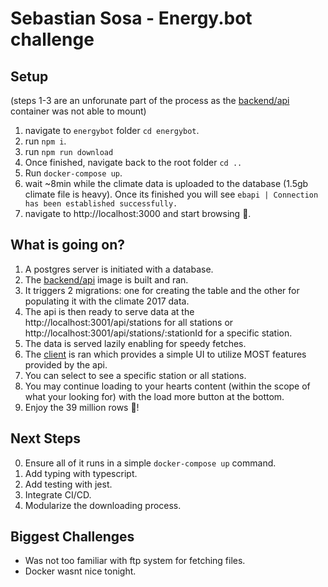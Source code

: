 # Sebastian Sosa - Energy.bot challenge

## Setup

(steps 1-3 are an unforunate part of the process as the [backend/api](energybot) container was not able to mount)

1. navigate to `energybot` folder `cd energybot`.
2. run `npm i`.
3. run `npm run download`
4. Once finished, navigate back to the root folder `cd ..`
5. Run `docker-compose up`.
6. wait ~8min while the climate data is uploaded to the database (1.5gb climate file is heavy). Once its finished you will see `ebapi | Connection has been established successfully.`
7. navigate to http://localhost:3000 and start browsing 🥳.

## What is going on?

1. A postgres server is initiated with a database.
2. The [backend/api](energybot) image is built and ran.
3. It triggers 2 migrations: one for creating the table and the other for populating it with the climate 2017 data.
4. The api is then ready to serve data at the http://localhost:3001/api/stations for all stations or http://localhost:3001/api/stations/:stationId for a specific station.
5. The data is served lazily enabling for speedy fetches.
6. The [client](dbclient) is ran which provides a simple UI to utilize MOST features provided by the api.
7. You can select to see a specific station or all stations.
8. You may continue loading to your hearts content (within the scope of what your looking for) with the load more button at the bottom.
9. Enjoy the 39 million rows 🤖!

## Next Steps

0. Ensure all of it runs in a simple `docker-compose up` command.
1. Add typing with typescript.
2. Add testing with jest.
3. Integrate CI/CD.
4. Modularize the downloading process.

## Biggest Challenges

- Was not too familiar with ftp system for fetching files.
- Docker wasnt nice tonight.
